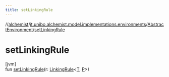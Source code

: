 ```yaml
---
title: setLinkingRule
---
```

//[alchemist](../../../index.html)/[it.unibo.alchemist.model.implementations.environments](../index.html)/[AbstractEnvironment](index.html)/[setLinkingRule](set-linking-rule.html)



# setLinkingRule



[jvm]\
fun [setLinkingRule](set-linking-rule.html)(r: [LinkingRule](../../it.unibo.alchemist.model.interfaces/-linking-rule/index.html)<[T](../../it.unibo.alchemist.model.implementations.layers/-step-layer/index.html), [P](../../it.unibo.alchemist.model.implementations.layers/-step-layer/index.html)>)





